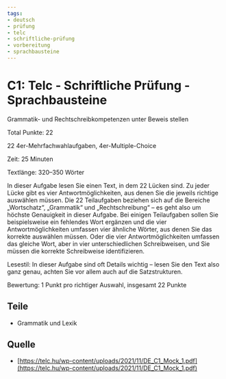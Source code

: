 ```yaml
---
tags:
- deutsch
- prüfung
- telc
- schriftliche-prüfung
- vorbereitung
- sprachbausteine
---
```


# C1: Telc - Schriftliche Prüfung - Sprachbausteine

Grammatik- und Rechtschreibkompetenzen unter Beweis stellen

Total Punkte: 22

22 4er-Mehrfachwahlaufgaben, 4er-Multiple-Choice

Zeit: 25 Minuten

Textlänge: 320–350 Wörter

In dieser Aufgabe lesen Sie einen Text, in dem 22 Lücken sind. Zu jeder Lücke gibt es vier Antwortmöglichkeiten, aus denen Sie die jeweils richtige auswählen müssen. Die 22 Teilaufgaben beziehen sich auf die Bereiche „Wortschatz“, „Grammatik“ und „Rechtschreibung“ – es geht also um höchste Genauigkeit in dieser Aufgabe. Bei einigen Teilaufgaben sollen Sie beispielsweise ein fehlendes Wort ergänzen und die vier Antwortmöglichkeiten umfassen vier ähnliche Wörter, aus denen Sie das korrekte auswählen müssen.
Oder die vier Antwortmöglichkeiten umfassen das gleiche Wort, aber in vier unterschiedlichen Schreibweisen, und Sie müssen die korrekte Schreibweise identifizieren.

Lesestil: In dieser Aufgabe sind oft Details wichtig – lesen Sie den Text also ganz genau, achten Sie vor allem auch auf die Satzstrukturen.

Bewertung: 1 Punkt pro richtiger Auswahl, insgesamt 22 Punkte

## Teile

- Grammatik und Lexik

## Quelle

- [https://telc.hu/wp-content/uploads/2021/11/DE_C1_Mock_1.pdf](https://telc.hu/wp-content/uploads/2021/11/DE_C1_Mock_1.pdf)
